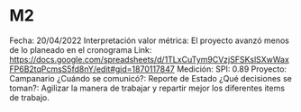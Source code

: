 # M2

Fecha: 20/04/2022
Interpretación valor métrica: El proyecto avanzó menos de lo planeado en el cronograma
Link: https://docs.google.com/spreadsheets/d/1TLxCuTym9CVzjSFSKslSXwWaxFP6B2tqPcmsS5fd8nY/edit#gid=1870117847
Medición: SPI: 0.89
Proyecto: Campanario
¿Cuándo se comunicó?: Reporte de Estado
¿Qué decisiones se toman?: Agilizar la manera de trabajar y repartir mejor los diferentes items de trabajo.
